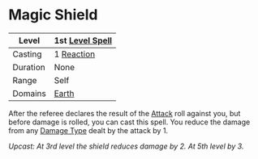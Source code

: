 # Magic Shield

| Level    | 1st [Level Spell](../../../Spell%20Level.md)                                               |
| -------- | ------------------------------------------------------- |
| Casting  | 1 [Reaction](../../../../Game%20Procedures/Reaction.md) |
| Duration | None                                                    |
| Range    | Self                                                    |
| Domains  | [Earth](../../../Spell%20Domains/Earth.md)              |

After the referee declares the result of the [Attack](../../../../Game%20Procedures/Attack.md) roll against you, but before damage is rolled, you can cast this spell. You reduce the damage from any [Damage Type](../../../../Damage%20Types/!Damage%20Types.md) dealt by the attack by 1.

*Upcast: At 3rd level the shield reduces damage by 2. At 5th level by 3.*